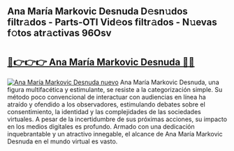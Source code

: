 ## Ana María Markovic Desnuda D𝚎sn𝚞dos filtr𝚊dos - Parts-OTI Vid𝚎os filtr𝚊dos - N𝚞evas f𝚘tos atr𝚊ctivas 96Osv

# <h2><a href="http://mb64pu.tromn.icu/?c=Ana+Mar%c3%ada+Markovic+Desnuda">🔗👉👉👉 Ana María Markovic Desnuda 🔗🔗</a></h2>

[![Ana María Markovic Desnuda nuevo](https://i.imgur.com/pEAQMta.gif)](http://mb64pu.tromn.icu/?c=Ana+Mar%c3%ada+Markovic+Desnuda)
Ana María Markovic Desnuda, una figura multifacética y estimulante, se resiste a la categorización simple. Su método poco convencional de interactuar con audiencias en línea ha atraído y ofendido a los observadores, estimulando debates sobre el consentimiento, la identidad y las complejidades de las sociedades virtuales. A pesar de la incertidumbre de sus próximas acciones, su impacto en los medios digitales es profundo. Armado con una dedicación inquebrantable y un atractivo innegable, el alcance de Ana María Markovic Desnuda en el mundo virtual es vasto.
